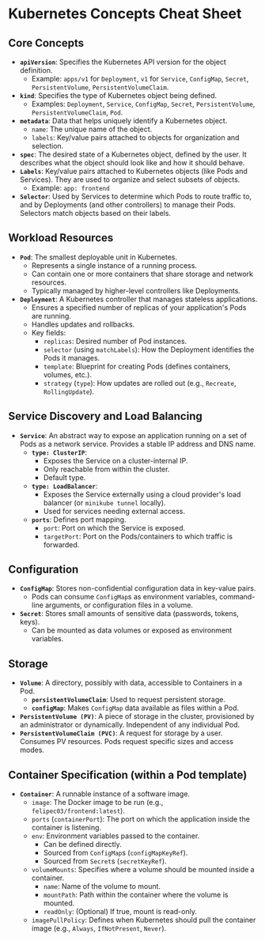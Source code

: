 # Kubernetes Concepts Cheat Sheet

## Core Concepts

*   **`apiVersion`**: Specifies the Kubernetes API version for the object definition.
    *   Example: `apps/v1` for `Deployment`, `v1` for `Service`, `ConfigMap`, `Secret`, `PersistentVolume`, `PersistentVolumeClaim`.
*   **`kind`**: Specifies the type of Kubernetes object being defined.
    *   Examples: `Deployment`, `Service`, `ConfigMap`, `Secret`, `PersistentVolume`, `PersistentVolumeClaim`, `Pod`.
*   **`metadata`**: Data that helps uniquely identify a Kubernetes object.
    *   `name`: The unique name of the object.
    *   `labels`: Key/value pairs attached to objects for organization and selection.
*   **`spec`**: The desired state of a Kubernetes object, defined by the user. It describes what the object should look like and how it should behave.
*   **`Labels`**: Key/value pairs attached to Kubernetes objects (like Pods and Services). They are used to organize and select subsets of objects.
    *   Example: `app: frontend`
*   **`Selector`**: Used by Services to determine which Pods to route traffic to, and by Deployments (and other controllers) to manage their Pods. Selectors match objects based on their labels.

## Workload Resources

*   **`Pod`**: The smallest deployable unit in Kubernetes.
    *   Represents a single instance of a running process.
    *   Can contain one or more containers that share storage and network resources.
    *   Typically managed by higher-level controllers like Deployments.
*   **`Deployment`**: A Kubernetes controller that manages stateless applications.
    *   Ensures a specified number of replicas of your application's Pods are running.
    *   Handles updates and rollbacks.
    *   Key fields:
        *   `replicas`: Desired number of Pod instances.
        *   `selector` (using `matchLabels`): How the Deployment identifies the Pods it manages.
        *   `template`: Blueprint for creating Pods (defines containers, volumes, etc.).
        *   `strategy` (`type`): How updates are rolled out (e.g., `Recreate`, `RollingUpdate`).

## Service Discovery and Load Balancing

*   **`Service`**: An abstract way to expose an application running on a set of Pods as a network service. Provides a stable IP address and DNS name.
    *   **`type: ClusterIP`**:
        *   Exposes the Service on a cluster-internal IP.
        *   Only reachable from within the cluster.
        *   Default type.
    *   **`type: LoadBalancer`**:
        *   Exposes the Service externally using a cloud provider's load balancer (or `minikube tunnel` locally).
        *   Used for services needing external access.
    *   **`ports`**: Defines port mapping.
        *   `port`: Port on which the Service is exposed.
        *   `targetPort`: Port on the Pods/containers to which traffic is forwarded.

## Configuration

*   **`ConfigMap`**: Stores non-confidential configuration data in key-value pairs.
    *   Pods can consume `ConfigMap`s as environment variables, command-line arguments, or configuration files in a volume.
*   **`Secret`**: Stores small amounts of sensitive data (passwords, tokens, keys).
    *   Can be mounted as data volumes or exposed as environment variables.

## Storage

*   **`Volume`**: A directory, possibly with data, accessible to Containers in a Pod.
    *   **`persistentVolumeClaim`**: Used to request persistent storage.
    *   **`configMap`**: Makes `ConfigMap` data available as files within a Pod.
*   **`PersistentVolume (PV)`**: A piece of storage in the cluster, provisioned by an administrator or dynamically. Independent of any individual Pod.
*   **`PersistentVolumeClaim (PVC)`**: A request for storage by a user. Consumes PV resources. Pods request specific sizes and access modes.

## Container Specification (within a Pod template)

*   **`Container`**: A runnable instance of a software image.
    *   `image`: The Docker image to be run (e.g., `felipec03/frontend:latest`).
    *   `ports` (`containerPort`): The port on which the application inside the container is listening.
    *   `env`: Environment variables passed to the container.
        *   Can be defined directly.
        *   Sourced from `ConfigMap`s (`configMapKeyRef`).
        *   Sourced from `Secret`s (`secretKeyRef`).
    *   `volumeMounts`: Specifies where a volume should be mounted inside a container.
        *   `name`: Name of the volume to mount.
        *   `mountPath`: Path within the container where the volume is mounted.
        *   `readOnly`: (Optional) If true, mount is read-only.
    *   `imagePullPolicy`: Defines when Kubernetes should pull the container image (e.g., `Always`, `IfNotPresent`, `Never`).